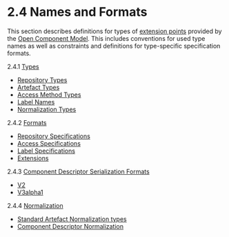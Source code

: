 # 2.4 Names and Formats

This section describes definitions for types of [extension points](../extensionpoints/README.md)
provided by the [Open Component Model](../../../README.md). This includes
conventions for used type names as well as constraints and definitions
for type-specific specification formats.

2.4.1 [Types](types.md)
- [Repository Types](types.md#repository-types)
- [Artefact Types](types.md#artefact-types)
- [Access Method Types](types.md#access-method-types)
- [Label Names](types.md#label-names)
- [Normalization Types](types.md#normalization-types)

2.4.2 [Formats](formats.md)
- [Repository Specifications](formats.md#repository-specifications)
- [Access Specifications](formats.md#access-specifications)
- [Label Specifications](formats.md#label-specifications)
- [Extensions](formats.md#extensions)

2.4.3 [Component Descriptor Serialization Formats](compdesc/README.md)
- [V2](compdesc/v2/README.md)
- [V3alpha1](compdesc/v3alpha1/README.md)

2.4.4 [Normalization](normalization.md)
- [Standard Artefact Normalization types](artefact_normalization.md)
- [Component Descriptor Normalization](componentdescriptor_normalization.md)

